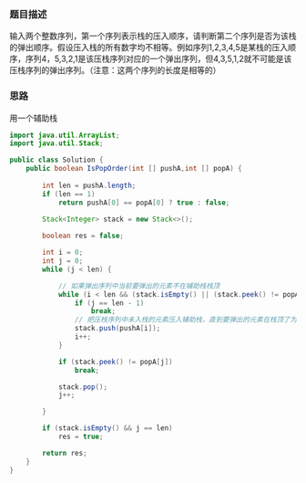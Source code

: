 ### 题目描述
输入两个整数序列，第一个序列表示栈的压入顺序，请判断第二个序列是否为该栈的弹出顺序。假设压入栈的所有数字均不相等。例如序列1,2,3,4,5是某栈的压入顺序，序列4，5,3,2,1是该压栈序列对应的一个弹出序列，但4,3,5,1,2就不可能是该压栈序列的弹出序列。（注意：这两个序列的长度是相等的）
### 思路

用一个辅助栈

```java
import java.util.ArrayList;
import java.util.Stack;

public class Solution {
    public boolean IsPopOrder(int [] pushA,int [] popA) {
        
        int len = pushA.length;
        if (len == 1)
            return pushA[0] == popA[0] ? true : false;
        
        Stack<Integer> stack = new Stack<>();

        boolean res = false;

        int i = 0;
        int j = 0;
        while (j < len) {

            // 如果弹出序列中当前要弹出的元素不在辅助栈栈顶
            while (i < len && (stack.isEmpty() || (stack.peek() != popA[j]))) {
                if (j == len - 1)
                    break;
                // 把压栈序列中未入栈的元素压入辅助栈，直到要弹出的元素在栈顶了为止
                stack.push(pushA[i]);
                i++;
            }

            if (stack.peek() != popA[j])
                break;

            stack.pop();
            j++;

        }

        if (stack.isEmpty() && j == len)
            res = true;

        return res;
    }
}
```